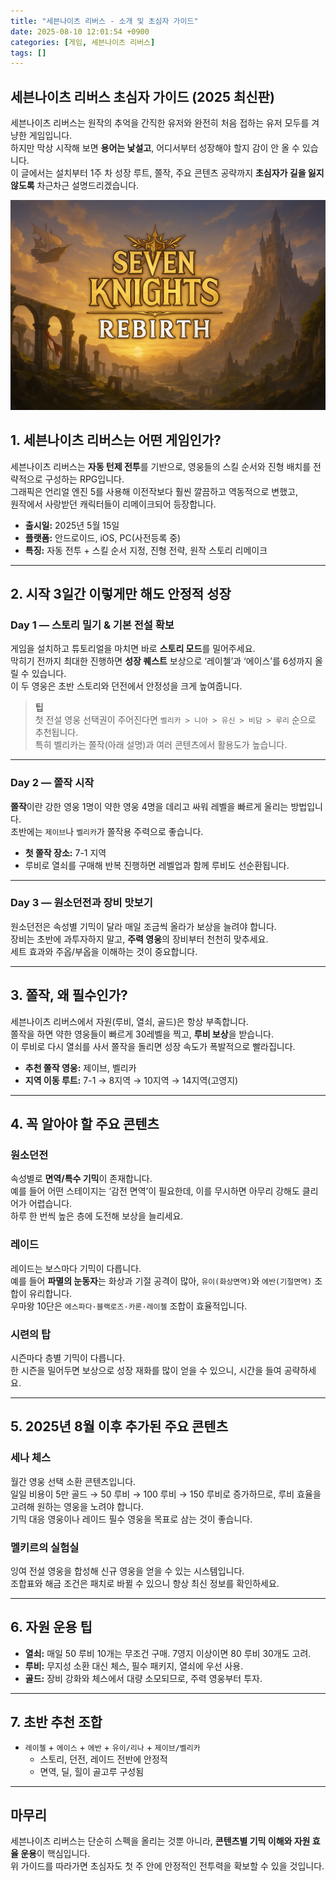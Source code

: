 ```yaml
---
title: "세븐나이츠 리버스 - 소개 및 초심자 가이드"
date: 2025-08-10 12:01:54 +0900
categories: [게임, 세븐나이츠 리버스]
tags: []
---
```


## 세븐나이츠 리버스 초심자 가이드 (2025 최신판)

세븐나이츠 리버스는 원작의 추억을 간직한 유저와 완전히 처음 접하는 유저 모두를 겨냥한 게임입니다.  
하지만 막상 시작해 보면 **용어는 낯설고**, 어디서부터 성장해야 할지 감이 안 올 수 있습니다.  
이 글에서는 설치부터 1주 차 성장 루트, 쫄작, 주요 콘텐츠 공략까지 **초심자가 길을 잃지 않도록** 차근차근 설명드리겠습니다.

![세븐나이츠](assets/img/seven/1754737251916.png)

## 1. 세븐나이츠 리버스는 어떤 게임인가?

세븐나이츠 리버스는 **자동 턴제 전투**를 기반으로, 영웅들의 스킬 순서와 진형 배치를 전략적으로 구성하는 RPG입니다.  
그래픽은 언리얼 엔진 5를 사용해 이전작보다 훨씬 깔끔하고 역동적으로 변했고,  
원작에서 사랑받던 캐릭터들이 리메이크되어 등장합니다.

- **출시일:** 2025년 5월 15일  
- **플랫폼:** 안드로이드, iOS, PC(사전등록 중)  
- **특징:** 자동 전투 + 스킬 순서 지정, 진형 전략, 원작 스토리 리메이크

---

## 2. 시작 3일간 이렇게만 해도 안정적 성장

### Day 1 — 스토리 밀기 & 기본 전설 확보
게임을 설치하고 튜토리얼을 마치면 바로 **스토리 모드**를 밀어주세요.  
막히기 전까지 최대한 진행하면 **성장 퀘스트** 보상으로 ‘레이첼’과 ‘에이스’를 6성까지 올릴 수 있습니다.  
이 두 영웅은 초반 스토리와 던전에서 안정성을 크게 높여줍니다.

> **팁**  
> 첫 전설 영웅 선택권이 주어진다면 `벨리카 > 니아 > 유신 > 비담 > 루리` 순으로 추천됩니다.  
> 특히 벨리카는 쫄작(아래 설명)과 여러 콘텐츠에서 활용도가 높습니다.

---

### Day 2 — 쫄작 시작
**쫄작**이란 강한 영웅 1명이 약한 영웅 4명을 데리고 싸워 레벨을 빠르게 올리는 방법입니다.  
초반에는 `제이브`나 `벨리카`가 쫄작용 주력으로 좋습니다.

- **첫 쫄작 장소:** 7-1 지역  
- 루비로 열쇠를 구매해 반복 진행하면 레벨업과 함께 루비도 선순환됩니다.

---

### Day 3 — 원소던전과 장비 맛보기
원소던전은 속성별 기믹이 달라 매일 조금씩 올라가 보상을 늘려야 합니다.  
장비는 초반에 과투자하지 말고, **주력 영웅**의 장비부터 천천히 맞추세요.  
세트 효과와 주옵/부옵을 이해하는 것이 중요합니다.

---

## 3. 쫄작, 왜 필수인가?

세븐나이츠 리버스에서 자원(루비, 열쇠, 골드)은 항상 부족합니다.  
쫄작을 하면 약한 영웅들이 빠르게 30레벨을 찍고, **루비 보상**을 받습니다.  
이 루비로 다시 열쇠를 사서 쫄작을 돌리면 성장 속도가 폭발적으로 빨라집니다.

- **추천 쫄작 영웅:** 제이브, 벨리카  
- **지역 이동 루트:** 7-1 → 8지역 → 10지역 → 14지역(고영지)

---

## 4. 꼭 알아야 할 주요 콘텐츠

### 원소던전
속성별로 **면역/특수 기믹**이 존재합니다.  
예를 들어 어떤 스테이지는 ‘감전 면역’이 필요한데, 이를 무시하면 아무리 강해도 클리어가 어렵습니다.  
하루 한 번씩 높은 층에 도전해 보상을 늘리세요.

### 레이드
레이드는 보스마다 기믹이 다릅니다.  
예를 들어 **파멸의 눈동자**는 화상과 기절 공격이 많아, `유이(화상면역)`와 `에반(기절면역)` 조합이 유리합니다.  
우마왕 10단은 `에스파다·블랙로즈·카론·레이첼` 조합이 효율적입니다.

### 시련의 탑
시즌마다 층별 기믹이 다릅니다.  
한 시즌을 밀어두면 보상으로 성장 재화를 많이 얻을 수 있으니, 시간을 들여 공략하세요.

---

## 5. 2025년 8월 이후 추가된 주요 콘텐츠

### 세나 체스
월간 영웅 선택 소환 콘텐츠입니다.  
일일 비용이 5만 골드 → 50 루비 → 100 루비 → 150 루비로 증가하므로, 루비 효율을 고려해 원하는 영웅을 노려야 합니다.  
기믹 대응 영웅이나 레이드 필수 영웅을 목표로 삼는 것이 좋습니다.

### 멜키르의 실험실
잉여 전설 영웅을 합성해 신규 영웅을 얻을 수 있는 시스템입니다.  
조합표와 해금 조건은 패치로 바뀔 수 있으니 항상 최신 정보를 확인하세요.

---

## 6. 자원 운용 팁

- **열쇠:** 매일 50 루비 10개는 무조건 구매. 7영지 이상이면 80 루비 30개도 고려.  
- **루비:** 무지성 소환 대신 체스, 필수 패키지, 열쇠에 우선 사용.  
- **골드:** 장비 강화와 체스에서 대량 소모되므로, 주력 영웅부터 투자.

---

## 7. 초반 추천 조합

- `레이첼` + `에이스` + `에반` + `유이/리나` + `제이브/벨리카`  
  - 스토리, 던전, 레이드 전반에 안정적  
  - 면역, 딜, 힐이 골고루 구성됨

---

## 마무리

세븐나이츠 리버스는 단순히 스펙을 올리는 것뿐 아니라, **콘텐츠별 기믹 이해와 자원 효율 운용**이 핵심입니다.  
위 가이드를 따라가면 초심자도 첫 주 안에 안정적인 전투력을 확보할 수 있을 것입니다.
